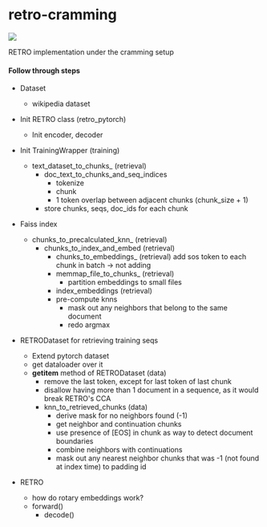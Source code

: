 # retro-cramming

<a target="_blank" href="https://cookiecutter-data-science.drivendata.org/">
    <img src="https://img.shields.io/badge/CCDS-Project%20template-328F97?logo=cookiecutter" />
</a>

RETRO implementation under the cramming setup

#### Follow through steps

- Dataset
    - wikipedia dataset

- Init RETRO class (retro_pytorch)
    - Init encoder, decoder

- Init TrainingWrapper (training)
    - text_dataset_to_chunks_ (retrieval) 
        - doc_text_to_chunks_and_seq_indices
            - tokenize
            - chunk
            - 1 token overlap between adjacent chunks (chunk_size + 1)
        - store chunks, seqs, doc_ids for each chunk

- Faiss index
    - chunks_to_precalculated_knn_ (retrieval)
        - chunks_to_index_and_embed (retrieval)
            - chunks_to_embeddings_ (retrieval)
                add sos token to each chunk in batch -> not adding
            - memmap_file_to_chunks_ (retrieval)
                - partition embeddings to small files
            - index_embeddings (retrieval)
            - pre-compute knns
                - mask out any neighbors that belong to the same document
                - redo argmax

- RETRODataset for retrieving training seqs
    - Extend pytorch dataset
    - get dataloader over it
    - __getitem__ method of RETRODataset (data)
        - remove the last token, except for last token of last chunk
        - disallow having more than 1 document in a sequence, as it would break RETRO's CCA
        - knn_to_retrieved_chunks (data)
            - derive mask for no neighbors found (-1)
            - get neighbor and continuation chunks
            - use presence of [EOS] in chunk as way to detect document boundaries
            - combine neighbors with continuations
            - mask out any nearest neighbor chunks that was -1 (not found at index time) to padding id
            
- RETRO
    - how do rotary embeddings work?
    - forward()
        - decode()
